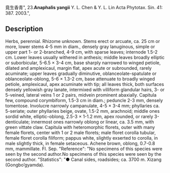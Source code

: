 竟生香青",
23.**Anaphalis yangii** Y. L. Chen & Y. L. Lin Acta Phytotax. Sin. 41: 387. 2003.",

## Description
Herbs, perennial. Rhizome unknown. Stems erect or arcuate, ca. 25 cm or more, lower stems 4-5 mm in diam., densely gray lanuginous, simple or upper part 1- or 2-branched, 4-9 cm, with sparse leaves; internode 1.5-2 cm. Lower leaves usually withered in anthesis; middle leaves broadly elliptic or suborbicular, 5-6.5 × 3-4 cm, base sharply narrowed to winged petiole, dilated and amplexicaul, margin flat, apex acute or subrounded, rarely acuminate; upper leaves gradually diminutive, oblanceolate-spatulate or oblanceolate-oblong, 5-6 × 1.3-2 cm, base attenuate to broadly winged petiole, amplexicaul, apex acuminate with tip; all leaves thick, both surfaces densely yellowish gray lanate, intermixed with villiform glandular hairs, 3- or 5-veined, lateral veins 1 or 2 pairs, midvein prominent abaxially. Capitula few, compound corymbiform, 1.5-3 cm in diam.; peduncle 2-3 mm, densely tomentose. Involucre narrowly campanulate, 4-5 × 3-4 mm; phyllaries ca. 5-seriate; outer phyllaries beige, ovate, 1.5-2 mm, arachnoid; middle ones sordid white, elliptic-oblong, 2.5-3 × 1-1.2 mm, apex rounded, or rarely 3-denticulate; innermost ones narrowly oblong or linear, ca. 3.5 mm, with green vittate claw. Capitula with heteromorphic florets, outer with many female florets, center with 1 or 2 male florets; male floret corolla tubular, female floret corolla filiform; pappus white, slightly exserted to corolla, in male slightly thick, in female setaceous. Achene brown, oblong, 0.7-0.8 mm, mammillate. Fl. Sep.
  "Reference": "No specimens of this species were seen by the second author.No specimens of this species were seen by the second author.
  "Statistics": "● Canal sides, roadsides; ca. 3700 m. Xizang (Gongbo’gyamda).
